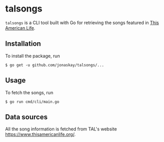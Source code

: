 # talsongs

`talsongs` is a CLI tool built with Go for retrieving the songs featured in [This American Life](https://www.thisamericanlife.org/).

## Installation

To install the package, run

    $ go get -u github.com/jonaskay/talsongs/...

## Usage

To fetch the songs, run

    $ go run cmd/cli/main.go

## Data sources

All the song information is fetched from TAL's website https://www.thisamericanlife.org/.
